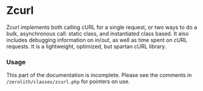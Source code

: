 # Zcurl

Zcurl implements both calling cURL for a single request, or two ways to do a bulk, asynchronous call: static class, and instantiated class based.
It also includes debugging information on in/out, as well as time spent on cURL requests.
It is a lightweight, optimized, but spartan cURL library.


### Usage

This part of the documentation is incomplete. Please see the comments in `/zerolith/classes/zcurl.php` for pointers on use.
